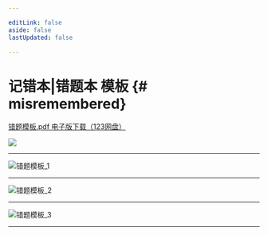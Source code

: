 ```yaml
---

editLink: false
aside: false
lastUpdated: false

---
```


# 记错本|错题本 模板 {# misremembered}

[错题模板.pdf 电子版下载（123网盘）](https://www.123pan.com/s/diMiVv-WIamh.html)

![](https://notebook.zohopublic.com.cn/api/v1/public/notecards/yn9s585b9c57853394d0497439a8ba83b3f2d/resources/yn9s559659b2fd2b246ea80e2f08914d570de)

---

![错题模板_1](https://notebook.zohopublic.com.cn/api/v1/public/notecards/yn9s585b9c57853394d0497439a8ba83b3f2d/resources/yn9s5fc44594011204f138013c5d994f01784)

---

![错题模板_2](https://notebook.zohopublic.com.cn/api/v1/public/notecards/yn9s585b9c57853394d0497439a8ba83b3f2d/resources/yn9s5ffd20dfd3c6f45a8a6621eac59f400ad)

---

![错题模板_3](https://notebook.zohopublic.com.cn/api/v1/public/notecards/yn9s585b9c57853394d0497439a8ba83b3f2d/resources/yn9s5f56fb5830b9442d2b239fb3b37b2b7ac)

---
